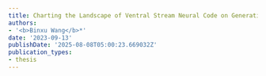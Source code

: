 ```yaml
---
title: Charting the Landscape of Ventral Stream Neural Code on Generative Image Manifolds
authors:
- '<b>Binxu Wang</b>*'
date: '2023-09-13'
publishDate: '2025-08-08T05:00:23.669032Z'
publication_types:
- thesis
---
```

